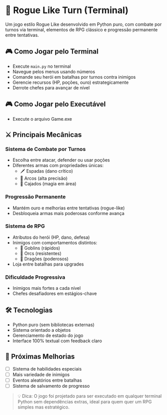 # 🏰 Rogue Like Turn (Terminal)

Um jogo estilo Rogue Like desenvolvido em Python puro, com combate por turnos via terminal, elementos de RPG clássico e progressão permanente entre tentativas.

## 🎮 Como Jogar pelo Terminal
- Execute `main.py` no terminal
- Navegue pelos menus usando números
- Comande seu herói em batalhas por turnos contra inimigos
- Gerencie recursos (HP, poções, ouro) estrategicamente
- Derrote chefes para avançar de nível

## 🎮 Como Jogar pelo Executável
- Execute o arquivo Game.exe

## ⚔️ Principais Mecânicas
### Sistema de Combate por Turnos
- Escolha entre atacar, defender ou usar poções  
- Diferentes armas com propriedades únicas:
  - 🗡️ Espadas (dano crítico)
  - 🏹 Arcos (alta precisão)
  - 🔮 Cajados (magia em área)

### Progressão Permanente
- Mantém ouro e melhorias entre tentativas (rogue-like)
- Desbloqueia armas mais poderosas conforme avança

### Sistema de RPG
- Atributos do herói (HP, dano, defesa)
- Inimigos com comportamentos distintos:
  - 👺 Goblins (rápidos)
  - 👹 Orcs (resistentes)
  - 🐉 Dragões (poderosos)
- Loja entre batalhas para upgrades

### Dificuldade Progressiva
- Inimigos mais fortes a cada nível
- Chefes desafiadores em estágios-chave

## 🛠️ Tecnologias
- Python puro (sem bibliotecas externas)
- Sistema orientado a objetos
- Gerenciamento de estado do jogo
- Interface 100% textual com feedback claro

## 📌 Próximas Melhorias
- [ ] Sistema de habilidades especiais
- [ ] Mais variedade de inimigos
- [ ] Eventos aleatórios entre batalhas
- [ ] Sistema de salvamento de progresso

> 💡 Dica: O jogo foi projetado para ser executado em qualquer terminal Python sem dependências extras, ideal para quem quer um RPG simples mas estratégico.
